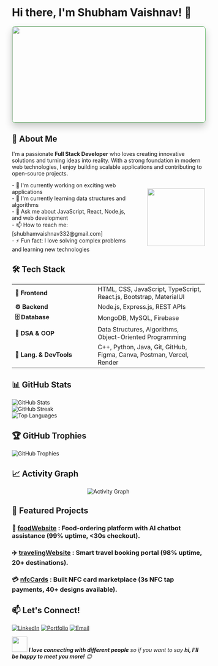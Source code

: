 # Hi there, I'm Shubham Vaishnav! 👋

<div align="start">
  <img src="https://media.giphy.com/media/SWoSkN6DxTszqIKEqv/giphy.gif" width="900" height="250" style="border-radius: 8px; box-shadow: 0 10px 20px rgba(0,0,0,0.2); border: 1px solid #4CAF50;"/>
</div>

## 🚀 About Me

I'm a passionate **Full Stack Developer** who loves creating innovative solutions and turning ideas into reality. With a strong foundation in modern web technologies, I enjoy building scalable applications and contributing to open-source projects.

<div align="start" style="display: flex; gap: 30px; align-items: center; justify-content: start;">
  <div style="text-align: left;">
    - 🔭 I'm currently working on exciting web applications<br>
    - 🌱 I'm currently learning data structures and algorithms<br>
    - 💬 Ask me about JavaScript, React, Node.js, and web development<br>
    - 📫 How to reach me: [shubhamvaishnav332@gmail.com]<br>
    - ⚡ Fun fact: I love solving complex problems and learning new technologies
  </div>
  <div>
    <img src="https://media.giphy.com/media/M9gbBd9nbDrOTu1Mqx/giphy.gif" width="150"/>
  </div>
</div>

## 🛠️ Tech Stack

<table align="start">
  <tr>
    <td align="start" width="200px">
      <b>🎨 Frontend</b>
    </td>
    <td>
      HTML, CSS, JavaScript, TypeScript, React.js, Bootstrap, MaterialUI
    </td>
  </tr>
  <tr>
    <td align="start" width="200px">
      <b>⚙️ Backend</b>
    </td>
    <td>
      Node.js, Express.js, REST APIs
    </td>
  </tr>
  <tr>
    <td align="start" width="200px">
      <b>🗄️ Database</b>
    </td>
    <td>
      MongoDB, MySQL, Firebase
    </td>
  </tr>
  <tr>
    <td align="start" width="200px">
      <b>🧠 DSA & OOP</b>
    </td>
    <td>
      Data Structures, Algorithms, Object-Oriented Programming
    </td>
  </tr>
  <tr>
    <td align="start" width="200px">
      <b>🔧 Lang. & DevTools</b>
    </td>
    <td>
      C++, Python, Java, Git, GitHub, Figma, Canva, Postman, Vercel, Render
    </td>
  </tr>
</table>

## 📊 GitHub Stats

<div align="start">
  <img src="https://github-readme-stats.vercel.app/api?username=Shubhamvaishnav18&show_icons=true&theme=radical&hide_border=true&count_private=true" alt="GitHub Stats" />
</div>

<div align="start">
  <img src="https://github-readme-streak-stats.herokuapp.com/?user=Shubhamvaishnav18&theme=radical&hide_border=true" alt="GitHub Streak" />
</div>

<div align="start">
  <img src="https://github-readme-stats.vercel.app/api/top-langs/?username=Shubhamvaishnav18&layout=compact&theme=radical&hide_border=true" alt="Top Languages" />
</div>

## 🏆 GitHub Trophies

<div align="start">
  <img src="https://github-profile-trophy.vercel.app/?username=Shubhamvaishnav18&theme=radical&no-frame=true&no-bg=false&margin-w=4" alt="GitHub Trophies" />
</div>

## 📈 Activity Graph

<div align="center">
  <img src="https://github-readme-activity-graph.vercel.app/graph?username=Shubhamvaishnav18&theme=react-dark&hide_border=true" alt="Activity Graph" />
</div>

## 🌟 Featured Projects

### 🍔 [foodWebsite](https://foodapp-frontend-qdcl.onrender.com/) : Food-ordering platform with AI chatbot assistance (99% uptime, <30s checkout).

### ✈️ [travelingWebsite](https://wanderlust-8f0r.onrender.com/listings) : Smart travel booking portal (98% uptime, 20+ destinations).

### 💳 [nfcCards](https://github.com/Shubhamvaishnav18/nfc-project) : Built NFC card marketplace (3s NFC tap payments, 40+ designs available).

## 📫 Let's Connect!

<div align="start">
  
[![LinkedIn](https://img.shields.io/badge/LinkedIn-0077B5?style=for-the-badge&logo=linkedin&logoColor=white)](https://www.linkedin.com/in/shubham-vaishnav-2399742a3/)
[![Portfolio](https://img.shields.io/badge/Portfolio-FF5722?style=for-the-badge&logo=todoist&logoColor=white)](https://portfolio-virid-kappa-67.vercel.app/)
[![Email](https://img.shields.io/badge/Email-D14836?style=for-the-badge&logo=gmail&logoColor=white)](mailto:shubhamvaishnav332@gmail.com)

</div>

<div align="start">
  <img src="https://media.giphy.com/media/LnQjpWaON8nhr21vNW/giphy.gif" width="40"/> <em><b>I love connecting with different people</b> so if you want to say <b>hi, I'll be happy to meet you more!</b> 😊</em>
</div>

</div>
